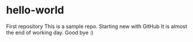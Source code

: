 # hello-world
First repository
This is a sample repo.
Starting new with GitHub
It is almost the end of working day.
Good bye :)
